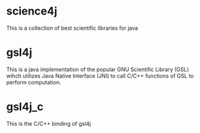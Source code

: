 # science4j
This is a collection of best scientific libraries for java

# gsl4j
This is a java implementation of the popular GNU Scientific Library (GSL) wihch utilizes Java Native Interface (JNI) to call C/C++ functions of GSL to perform computation.

# gsl4j_c
This is the C/C++ binding of gsl4j
